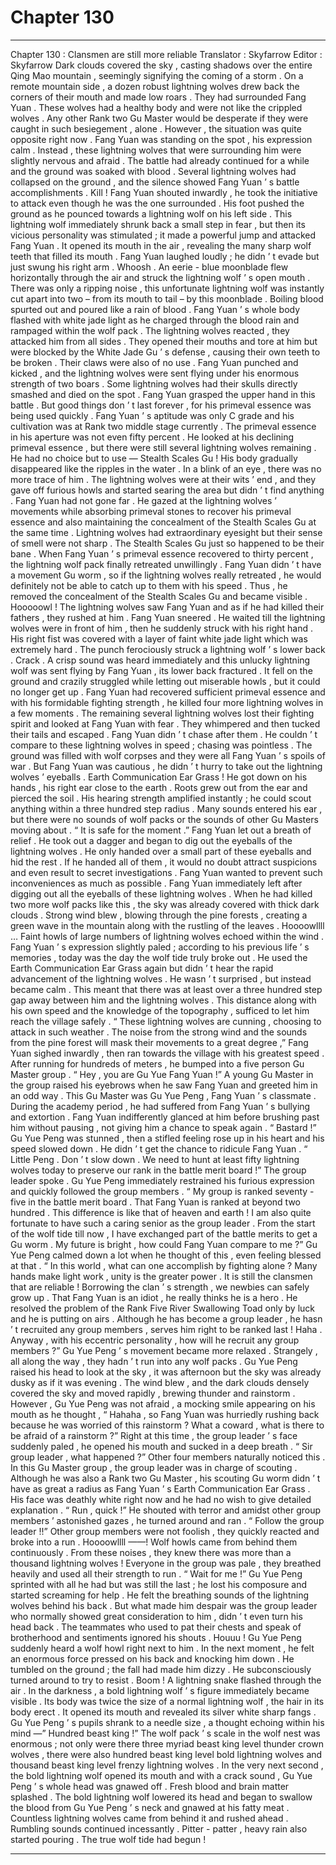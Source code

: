 
# Chapter 130


---

Chapter 130 : Clansmen are still more reliable
Translator :
Skyfarrow
Editor :
Skyfarrow
Dark clouds covered the sky , casting shadows over the entire Qing Mao mountain , seemingly signifying the coming of a storm .
On a remote mountain side , a dozen robust lightning wolves drew back the corners of their mouth and made low roars . They had surrounded Fang Yuan .
These wolves had a healthy body and were not like the crippled wolves .
Any other Rank two Gu Master would be desperate if they were caught in such besiegement , alone . However , the situation was quite opposite right now .
Fang Yuan was standing on the spot , his expression calm . Instead , these lightning wolves that were surrounding him were slightly nervous and afraid .
The battle had already continued for a while and the ground was soaked with blood . Several lightning wolves had collapsed on the ground , and the silence showed Fang Yuan ’ s battle accomplishments .
Kill !
Fang Yuan shouted inwardly , he took the initiative to attack even though he was the one surrounded . His foot pushed the ground as he pounced towards a lightning wolf on his left side .
This lightning wolf immediately shrunk back a small step in fear , but then its vicious personality was stimulated ; it made a powerful jump and attacked Fang Yuan .
It opened its mouth in the air , revealing the many sharp wolf teeth that filled its mouth .
Fang Yuan laughed loudly ; he didn ’ t evade but just swung his right arm .
Whoosh .
An eerie - blue moonblade flew horizontally through the air and struck the lightning wolf ’ s open mouth .
There was only a ripping noise , this unfortunate lightning wolf was instantly cut apart into two – from its mouth to tail – by this moonblade .
Boiling blood spurted out and poured like a rain of blood .
Fang Yuan ’ s whole body flashed with white jade light as he charged through the blood rain and rampaged within the wolf pack .
The lightning wolves reacted , they attacked him from all sides . They opened their mouths and tore at him but were blocked by the White Jade Gu ’ s defense , causing their own teeth to be broken .
Their claws were also of no use .
Fang Yuan punched and kicked , and the lightning wolves were sent flying under his enormous strength of two boars . Some lightning wolves had their skulls directly smashed and died on the spot . Fang Yuan grasped the upper hand in this battle .
But good things don ’ t last forever , for his primeval essence was being used quickly .
Fang Yuan ’ s aptitude was only C grade and his cultivation was at Rank two middle stage currently . The primeval essence in his aperture was not even fifty percent .
He looked at his declining primeval essence , but there were still several lightning wolves remaining . He had no choice but to use — Stealth Scales Gu !
His body gradually disappeared like the ripples in the water . In a blink of an eye , there was no more trace of him .
The lightning wolves were at their wits ’ end , and they gave off furious howls and started searing the area but didn ’ t find anything .
Fang Yuan had not gone far . He gazed at the lightning wolves ’ movements while absorbing primeval stones to recover his primeval essence and also maintaining the concealment of the Stealth Scales Gu at the same time .
Lightning wolves had extraordinary eyesight but their sense of smell were not sharp . The Stealth Scales Gu just so happened to be their bane .
When Fang Yuan ’ s primeval essence recovered to thirty percent , the lightning wolf pack finally retreated unwillingly .
Fang Yuan didn ’ t have a movement Gu worm , so if the lightning wolves really retreated , he would definitely not be able to catch up to them with his speed . Thus , he removed the concealment of the Stealth Scales Gu and became visible .
Hooooowl !
The lightning wolves saw Fang Yuan and as if he had killed their fathers , they rushed at him .
Fang Yuan sneered . He waited till the lightning wolves were in front of him , then he suddenly struck with his right hand .
His right fist was covered with a layer of faint white jade light which was extremely hard . The punch ferociously struck a lightning wolf ’ s lower back .
Crack . A crisp sound was heard immediately and this unlucky lightning wolf was sent flying by Fang Yuan , its lower back fractured .
It fell on the ground and crazily struggled while letting out miserable howls , but it could no longer get up .
Fang Yuan had recovered sufficient primeval essence and with his formidable fighting strength , he killed four more lightning wolves in a few moments .
The remaining several lightning wolves lost their fighting spirit and looked at Fang Yuan with fear . They whimpered and then tucked their tails and escaped .
Fang Yuan didn ’ t chase after them .
He couldn ’ t compare to these lightning wolves in speed ; chasing was pointless .
The ground was filled with wolf corpses and they were all Fang Yuan ’ s spoils of war . But Fang Yuan was cautious , he didn ’ t hurry to take out the lightning wolves ’ eyeballs .
Earth Communication Ear Grass !
He got down on his hands , his right ear close to the earth . Roots grew out from the ear and pierced the soil .
His hearing strength amplified instantly ; he could scout anything within a three hundred step radius .
Many sounds entered his ear , but there were no sounds of wolf packs or the sounds of other Gu Masters moving about .
“ It is safe for the moment .” Fang Yuan let out a breath of relief . He took out a dagger and began to dig out the eyeballs of the lightning wolves .
He only handed over a small part of these eyeballs and hid the rest .
If he handed all of them , it would no doubt attract suspicions and even result to secret investigations . Fang Yuan wanted to prevent such inconveniences as much as possible .
Fang Yuan immediately left after digging out all the eyeballs of these lightning wolves .
When he had killed two more wolf packs like this , the sky was already covered with thick dark clouds . Strong wind blew , blowing through the pine forests , creating a green wave in the mountain along with the rustling of the leaves .
Hoooowllll …
Faint howls of large numbers of lightning wolves echoed within the wind .
Fang Yuan ’ s expression slightly paled ; according to his previous life ’ s memories , today was the day the wolf tide truly broke out .
He used the Earth Communication Ear Grass again but didn ’ t hear the rapid advancement of the lightning wolves .
He wasn ’ t surprised , but instead became calm .
This meant that there was at least over a three hundred step gap away between him and the lightning wolves . This distance along with his own speed and the knowledge of the topography , sufficed to let him reach the village safely .
“ These lightning wolves are cunning , choosing to attack in such weather . The noise from the strong wind and the sounds from the pine forest will mask their movements to a great degree ,” Fang Yuan sighed inwardly , then ran towards the village with his greatest speed .
After running for hundreds of meters , he bumped into a five person Gu Master group .
“ Hey , you are Gu Yue Fang Yuan !” A young Gu Master in the group raised his eyebrows when he saw Fang Yuan and greeted him in an odd way .
This Gu Master was Gu Yue Peng , Fang Yuan ’ s classmate . During the academy period , he had suffered from Fang Yuan ’ s bullying and extortion .
Fang Yuan indifferently glanced at him before brushing past him without pausing , not giving him a chance to speak again .
“ Bastard !” Gu Yue Peng was stunned , then a stifled feeling rose up in his heart and his speed slowed down .
He didn ’ t get the chance to ridicule Fang Yuan .
“ Little Peng . Don ’ t slow down . We need to hunt at least fifty lightning wolves today to preserve our rank in the battle merit board !” The group leader spoke .
Gu Yue Peng immediately restrained his furious expression and quickly followed the group members .
“ My group is ranked seventy - five in the battle merit board . That Fang Yuan is ranked at beyond two hundred . This difference is like that of heaven and earth ! I am also quite fortunate to have such a caring senior as the group leader . From the start of the wolf tide till now , I have exchanged part of the battle merits to get a Gu worm . My future is bright , how could Fang Yuan compare to me ?”
Gu Yue Peng calmed down a lot when he thought of this , even feeling blessed at that .
“ In this world , what can one accomplish by fighting alone ? Many hands make light work , unity is the greater power . It is still the clansmen that are reliable ! Borrowing the clan ’ s strength , we newbies can safely grow up . That Fang Yuan is an idiot , he really thinks he is a hero . He resolved the problem of the Rank Five River Swallowing Toad only by luck and he is putting on airs . Although he has become a group leader , he hasn ’ t recruited any group members , serves him right to be ranked last ! Haha . Anyway , with his eccentric personality , how will he recruit any group members ?”
Gu Yue Peng ’ s movement became more relaxed .
Strangely , all along the way , they hadn ’ t run into any wolf packs .
Gu Yue Peng raised his head to look at the sky , it was afternoon but the sky was already dusky as if it was evening .
The wind blew , and the dark clouds densely covered the sky and moved rapidly , brewing thunder and rainstorm .
However , Gu Yue Peng was not afraid , a mocking smile appearing on his mouth as he thought , “ Hahaha , so Fang Yuan was hurriedly rushing back because he was worried of this rainstorm ? What a coward , what is there to be afraid of a rainstorm ?”
Right at this time , the group leader ’ s face suddenly paled , he opened his mouth and sucked in a deep breath .
“ Sir group leader , what happened ?” Other four members naturally noticed this .
In this Gu Master group , the group leader was in charge of scouting . Although he was also a Rank two Gu Master , his scouting Gu worm didn ’ t have as great a radius as Fang Yuan ’ s Earth Communication Ear Grass .
His face was deathly white right now and he had no wish to give detailed explanation .
“ Run , quick !” He shouted with terror and amidst other group members ’ astonished gazes , he turned around and ran .
“ Follow the group leader !!” Other group members were not foolish , they quickly reacted and broke into a run .
Hoooowllll ——!
Wolf howls came from behind them continuously . From these noises , they knew there was more than a thousand lightning wolves !
Everyone in the group was pale , they breathed heavily and used all their strength to run .
“ Wait for me !” Gu Yue Peng sprinted with all he had but was still the last ; he lost his composure and started screaming for help .
He felt the breathing sounds of the lightning wolves behind his back .
But what made him despair was the group leader who normally showed great consideration to him , didn ’ t even turn his head back . The teammates who used to pat their chests and speak of brotherhood and sentiments ignored his shouts .
Houuu !
Gu Yue Peng suddenly heard a wolf howl right next to him .
In the next moment , he felt an enormous force pressed on his back and knocking him down .
He tumbled on the ground ; the fall had made him dizzy .
He subconsciously turned around to try to resist .
Boom !
A lightning snake flashed through the air .
In the darkness , a bold lightning wolf ’ s figure immediately became visible .
Its body was twice the size of a normal lightning wolf , the hair in its body erect . It opened its mouth and revealed its silver white sharp fangs .
Gu Yue Peng ’ s pupils shrank to a needle size , a thought echoing within his mind —” Hundred beast king !”
The wolf pack ’ s scale in the wolf nest was enormous ; not only were there three myriad beast king level thunder crown wolves , there were also hundred beast king level bold lightning wolves and thousand beast king level frenzy lightning wolves .
In the very next second , the bold lightning wolf opened its mouth and with a crack sound , Gu Yue Peng ’ s whole head was gnawed off .
Fresh blood and brain matter splashed . The bold lightning wolf lowered its head and began to swallow the blood from Gu Yue Peng ’ s neck and gnawed at his fatty meat .
Countless lightning wolves came from behind it and rushed ahead .
Rumbling sounds continued incessantly .
Pitter - patter , heavy rain also started pouring .
The true wolf tide had begun !

---

